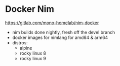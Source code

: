 # Docker Nim

https://gitlab.com/mono-homelab/nim-docker

- nim builds done nightly, fresh off the devel branch
- docker images for nimlang for amd64 & arm64
- distros:
  - alpine
  - rocky linux 8
  - rocky linux 9
